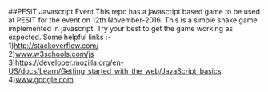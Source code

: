 ##PESIT Javascript Event
This repo has a javascript based game to be used at PESIT for the event on 12th November-2016.
This is a simple snake game implemented in javascript.
Try your best to get the game working as expected.
Some helpful links :- <br/>
    1)http://stackoverflow.com/<br/>
    2)www.w3schools.com/js<br/>
    3)https://developer.mozilla.org/en-US/docs/Learn/Getting_started_with_the_web/JavaScript_basics<br/>
    4)www.google.com<br/>

